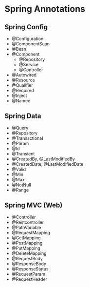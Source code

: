 # Spring Annotations

## Spring Config
 - @Configuration
 - @ComponentScan
 - @Bean
 - @Component
   - @Repository
   - @Service
   - @Controller
 - @Autowired
 - @Resource
 - @Qualifier
 - @Required
 - @Inject
 - @Named

## Spring Data
 - @Query
 - @Repository
 - @Transactional
 - @Param
 - @Id
 - @Transient
 - @CreatedBy, @LastModifiedBy
 - @CreatedDate, @LastModifiedDate
 - @Valid
 - @Min
 - @Max
 - @NotNull
 - @Range

## Spring MVC (Web)
 - @Controller
 - @Restcontroller
 - @PathVariable
 - @RequestMapping
 - @GetMapping
 - @PostMapping
 - @PutMapping
 - @DeleteMapping
 - @RequestBody
 - @ResponseBody
 - @ResponseStatus
 - @RequestParam
 - @RequestHeader


